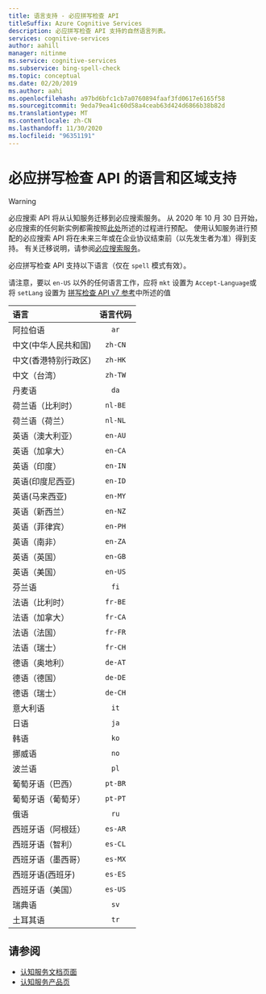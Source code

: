 ```yaml
---
title: 语言支持 - 必应拼写检查 API
titleSuffix: Azure Cognitive Services
description: 必应拼写检查 API 支持的自然语言列表。
services: cognitive-services
author: aahill
manager: nitinme
ms.service: cognitive-services
ms.subservice: bing-spell-check
ms.topic: conceptual
ms.date: 02/20/2019
ms.author: aahi
ms.openlocfilehash: a97bd6bfc1cb7a0760894faaf3fd0617e6165f58
ms.sourcegitcommit: 9eda79ea41c60d58a4ceab63d424d6866b38b82d
ms.translationtype: MT
ms.contentlocale: zh-CN
ms.lasthandoff: 11/30/2020
ms.locfileid: "96351191"
---
```

# <a name="language-and-region-support-for-bing-spell-check-api"></a>必应拼写检查 API 的语言和区域支持

> [!WARNING]
> 必应搜索 API 将从认知服务迁移到必应搜索服务。 从 2020 年 10 月 30 日开始，必应搜索的任何新实例都需按照[此处](/bing/search-apis/bing-web-search/create-bing-search-service-resource)所述的过程进行预配。
> 使用认知服务进行预配的必应搜索 API 将在未来三年或在企业协议结束前（以先发生者为准）得到支持。
> 有关迁移说明，请参阅[必应搜索服务](/bing/search-apis/bing-web-search/create-bing-search-service-resource)。

必应拼写检查 API 支持以下语言（仅在 `spell` 模式有效）。

请注意，要以 `en-US` 以外的任何语言工作，应将 `mkt` 设置为 `Accept-Language`或将 `setLang` 设置为 [拼写检查 API v7 参考](/rest/api/cognitiveservices-bingsearch/bing-spell-check-api-v7-reference)中所述的值

| 语言    | 语言代码 |
|:----------- |:-------------:|
| 阿拉伯语      | `ar`          |
| 中文(中华人民共和国)     | `zh-CN`          |
| 中文(香港特别行政区)    | `zh-HK`          |
| 中文（台湾）     | `zh-TW`          |
| 丹麦语      | `da`          |
| 荷兰语（比利时）       | `nl-BE`          |
| 荷兰语（荷兰）      | `nl-NL`          |
| 英语（澳大利亚）    | `en-AU`          |
| 英语（加拿大）     | `en-CA`          |
| 英语（印度）    | `en-IN`          |
| 英语(印度尼西亚)     | `en-ID`          |
| 英语(马来西亚)     | `en-MY`          |
| 英语（新西兰）    | `en-NZ`          |
| 英语（菲律宾）     | `en-PH`          |
| 英语（南非）    | `en-ZA`          |
| 英语（英国）    | `en-GB`          |
| 英语（美国）    | `en-US`          |
| 芬兰语     | `fi`          |
| 法语（比利时）     | `fr-BE`          |
| 法语（加拿大）     | `fr-CA`          |
| 法语（法国）     | `fr-FR`          |
| 法语（瑞士）      | `fr-CH`          |
| 德语（奥地利）      | `de-AT`          |
| 德语（德国）      | `de-DE`          |
| 德语（瑞士）      | `de-CH`          |
| 意大利语     | `it`          |
| 日语    | `ja`          |
| 韩语      | `ko`          |
| 挪威语   | `no`          |
| 波兰语      | `pl`          |
| 葡萄牙语（巴西）   | `pt-BR`|
| 葡萄牙语（葡萄牙） | `pt-PT`|
| 俄语     | `ru`          |
| 西班牙语（阿根廷）    | `es-AR`          |
| 西班牙语（智利）     | `es-CL`          |
| 西班牙语（墨西哥）    | `es-MX`          |
| 西班牙语(西班牙)    | `es-ES`          |
| 西班牙语（美国）    | `es-US`          |
| 瑞典语     | `sv`          |
| 土耳其语     | `tr`          |

## <a name="see-also"></a>请参阅

- [认知服务文档页面](../index.yml)
- [认知服务产品页](https://azure.microsoft.com/services/cognitive-services/)